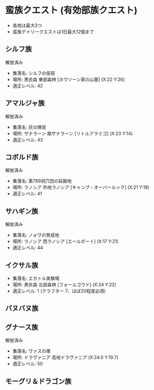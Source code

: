 # 蛮族クエスト (有効部族クエスト)

- 各地は最大3つ
- 蛮族デイリークエストは1日最大12個まで

## シルフ族

解放済み

- 集落名: シルフの仮宿
- 場所: 黒衣森 東部森林 [ホウソーン家の山塞] (X:22 Y:26)
- 適正レベル: 42

## アマルジャ族

解放済み

- 集落名: 灰の陣営
- 場所: ザナラーン 南ザナラーン [リトルアラミゴ] (X:23 Y:14)
- 適正レベル: 43

## コボルド族

解放済み

- 集落名: 第789洞穴団の採掘地
- 場所: ラノシア 外地ラノシア [キャンプ・オーバールック] (X:21 Y:18)
- 適正レベル: 41

## サハギン族

解放済み

- 集落名: ノォヴの育成地
- 場所: ラノシア 西ラノシア [エールポート] (X:17 Y:21)
- 適正レベル: 44

## イクサル族

- 集落名: エカトル実験場
- 場所: 黒衣森 北部森林 [フォールゴウド] (X:24 Y:22)
- 適正レベル: 1 (クラフター 7、ほぼ20程度必須)

## バヌバヌ族

## グナース族

解放済み

- 集落名: ヴァスの塚
- 場所: ドラヴァニア 高地ドラヴァニア (X:24.0 Y:19.7)
- 適正レベル: 50

## モーグリ＆ドラゴン族
